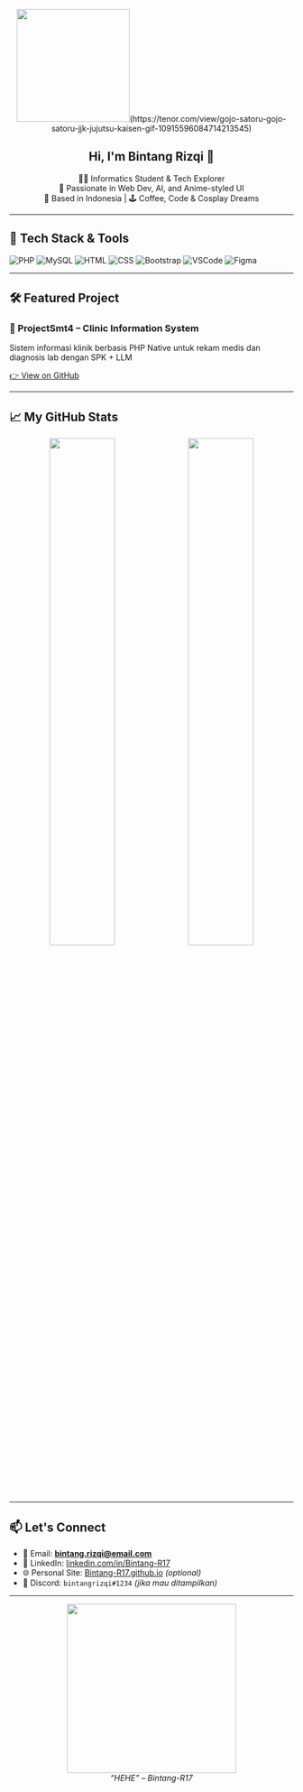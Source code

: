 <!-- HEADER HIASAN -->
<p align="center">
  <img src="https://media.tenor.com/ZmL0Nyk0JvwAAAAC/konata-izumi-anime.gif" width="200px">(https://tenor.com/view/gojo-satoru-gojo-satoru-jjk-jujutsu-kaisen-gif-10915596084714213545)
</p>


<h2 align="center">Hi, I'm Bintang Rizqi 🌟</h2>

<p align="center">
  🧑‍💻 Informatics Student & Tech Explorer <br>
  💬 Passionate in Web Dev, AI, and Anime-styled UI <br>
  📍 Based in Indonesia | 🕹 Coffee, Code & Cosplay Dreams
</p>

---

## 🚀 Tech Stack & Tools

![PHP](https://img.shields.io/badge/-PHP-777BB4?style=for-the-badge&logo=php&logoColor=white)
![MySQL](https://img.shields.io/badge/-MySQL-00758F?style=for-the-badge&logo=mysql&logoColor=white)
![HTML](https://img.shields.io/badge/-HTML-E34F26?style=for-the-badge&logo=html5&logoColor=white)
![CSS](https://img.shields.io/badge/-CSS-1572B6?style=for-the-badge&logo=css3&logoColor=white)
![Bootstrap](https://img.shields.io/badge/-Bootstrap-563D7C?style=for-the-badge&logo=bootstrap&logoColor=white)
![VSCode](https://img.shields.io/badge/-VSCode-007ACC?style=for-the-badge&logo=visual-studio-code&logoColor=white)
![Figma](https://img.shields.io/badge/-Figma-F24E1E?style=for-the-badge&logo=figma&logoColor=white)

---

## 🛠 Featured Project

### 🏥 ProjectSmt4 – Clinic Information System  
Sistem informasi klinik berbasis PHP Native untuk rekam medis dan diagnosis lab dengan SPK + LLM

[👉 View on GitHub](https://github.com/Bintang-R17/ProjectSmt4)

---

## 📈 My GitHub Stats

<p align="center">
  <img src="https://github-readme-stats.vercel.app/api?username=Bintang-R17&show_icons=true&theme=tokyonight&hide_border=true" width="48%" />
  <img src="https://github-readme-stats.vercel.app/api/top-langs/?username=Bintang-R17&layout=compact&theme=tokyonight&hide_border=true" width="48%" />
</p>

---

## 📫 Let's Connect

- 📮 Email: **bintang.rizqi@email.com**
- 💼 LinkedIn: [linkedin.com/in/Bintang-R17](https://linkedin.com/in/Bintang-R17)
- 🌐 Personal Site: [Bintang-R17.github.io](https://Bintang-R17.github.io) *(optional)*
- 💬 Discord: `bintangrizqi#1234` *(jika mau ditampilkan)*

---

<p align="center">
  <img src="https://media.tenor.com/NxzUEF8j4HMAAAAC/aot-anime.gif" width="300px"><br>
  <i>“HEHE” – Bintang-R17</i>
</p>

